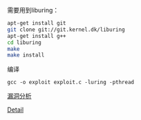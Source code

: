 需要用到liburing：
```bash
apt-get install git
git clone git://git.kernel.dk/liburing
apt-get install g++
cd liburing
make
make install
```

编译
```
gcc -o exploit exploit.c -luring -pthread
```

[漏洞分析](https://mp.weixin.qq.com/s?__biz=MzI0MTY5NDQyMw==&mid=2247484482&idx=1&sn=c1755dcedfd49aa8e1e0114698b14c24&chksm=e906e7fade716eecb664136a031bf5a9c6cfbe86135322c260bb82bd01b6023bc5c84c94f4f9&scene=178&cur_album_id=2738236009997533185#rd)

[Detail](https://blog.hacktivesecurity.com/index.php/2022/12/21/cve-2022-2602-dirtycred-file-exploitation-applied-on-an-io_uring-uaf/)


